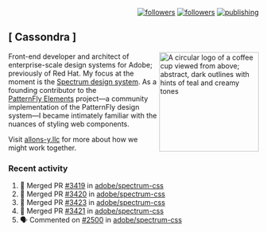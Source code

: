 <p align="right"><a rel="me" href="https://front-end.social/@castastrophe">
    <img alt="followers" title="Follow me on Mastodon" src="https://img.shields.io/mastodon/follow/109297102751309835?domain=https%3A%2F%2Ffront-end.social&label=Follow&logo=mastodon&logoColor=white&style=for-the-badge&labelColor=008080&color=006969"/></a>
  <a href="https://codepen.io/castastrophe/">
    <img alt="followers" title="Follow me on CodePen" src="https://img.shields.io/badge/23-1?color=640464&labelColor=7c007c&style=for-the-badge&logo=codepen&label=Follow"/></a>
<a href="https://castastrophe.medium.com/">
    <img alt="publishing" title="View articles on Medium" src="https://img.shields.io/badge/107-1?color=666&labelColor=444&label=subscribe&logo=medium&logoColor=white&style=for-the-badge"/></a>
</p>

## [&nbsp;Cassondra&nbsp;]

<img align="right" src="https://github-production-user-asset-6210df.s3.amazonaws.com/1840295/253016758-ba468774-1cd3-42c2-8f43-947b5eeb5edf.png" height="200" alt="A circular logo of a coffee cup viewed from above; abstract, dark outlines with hints of teal and creamy tones">

Front-end developer and architect of enterprise-scale design systems for Adobe; previously of Red Hat. My focus at the moment is the [Spectrum design system](https://github.com/adobe/spectrum-css). As a founding contributor to the [PatternFly&nbsp;Elements](https://github.com/patternfly/patternfly-elements) project&mdash;a community implementation of the PatternFly design system&mdash;I became intimately familiar with the nuances of styling web components.

Visit [allons-y.llc](http://allons-y.llc/) for more about how we might work together.

### Recent activity

<!--START_SECTION:activity-->
1. 🎉 Merged PR [#3419](https://github.com/adobe/spectrum-css/pull/3419) in [adobe/spectrum-css](https://github.com/adobe/spectrum-css)
2. 🎉 Merged PR [#3420](https://github.com/adobe/spectrum-css/pull/3420) in [adobe/spectrum-css](https://github.com/adobe/spectrum-css)
3. 🎉 Merged PR [#3423](https://github.com/adobe/spectrum-css/pull/3423) in [adobe/spectrum-css](https://github.com/adobe/spectrum-css)
4. 🎉 Merged PR [#3421](https://github.com/adobe/spectrum-css/pull/3421) in [adobe/spectrum-css](https://github.com/adobe/spectrum-css)
5. 🗣 Commented on [#2500](https://github.com/adobe/spectrum-css/pull/2500#issuecomment-2515571222) in [adobe/spectrum-css](https://github.com/adobe/spectrum-css)
<!--END_SECTION:activity-->
